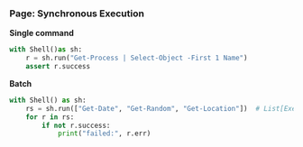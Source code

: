 ### Page: Synchronous Execution

**Single command**
```python
with Shell()as sh:
    r = sh.run("Get-Process | Select-Object -First 1 Name")
    assert r.success
```

**Batch**
```python
with Shell() as sh:
    rs = sh.run(["Get-Date", "Get-Random", "Get-Location"])  # List[ExecutionResult]
    for r in rs:
        if not r.success:
            print("failed:", r.err)
```